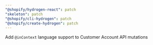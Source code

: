 ```yaml
---
"@shopify/hydrogen-react": patch
"skeleton": patch
"@shopify/cli-hydrogen": patch
"@shopify/create-hydrogen": patch
---
```


Add `@inContext` language support to Customer Account API mutations
